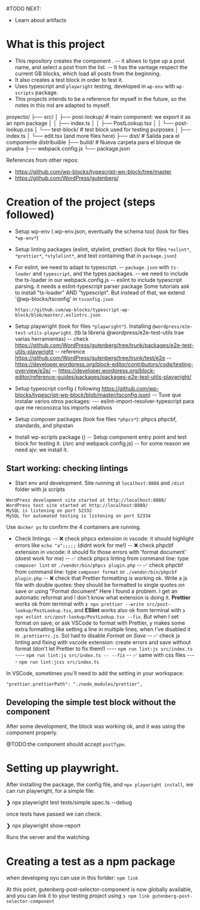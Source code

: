 #TODO NEXT:

- Learn about artifacts

# What is this project

- This repository creates the component <PostLookup>.
-- it allows to type up a post name, and select a post from the list.
-- It has the vantage respect the current GB blocks, which load all posts from the beginning.
- It also creates a test block in order to test it.
- Uses typescript and `playwright` testing, developed in `wp-env` with `wp-scripts` package.
- This projects intends to be a reference for myself in the future, so the notes in this md
are adapted to myself.

proyecto/
├── src/
│   ├── post-lookup/         # main component: we export it as an npm package
│   │   ├── index.ts
│   │   ├── PostLookup.tsx
│   │   └── post-lookup.css
│   └── test-block/          # test block used for testing purposes
│       ├── index.ts
│       └── edit.tsx (and more files here)
├── dist/                    # Salida para el componente distribuible
├── build/                   # Nueva carpeta para el bloque de prueba
├── webpack.config.js
└── package.json

References from other repos:
- https://github.com/wp-blocks/typescript-wp-block/tree/master
- https://github.com/WordPress/gutenberg/

# Creation of the project (steps followed)

-   Setup wp-env (.wp-env.json, eventually the schema too) (look for files `*wp-env*`)
-   Setup linting packages (eslint, stylelint, prettier) (look for files `*eslint*`, `*prettier*`, `*stylelint*`, and text containing that in `package.json`)
-   For eslint, we need to adapt to typescript.
    -- `package.json` with `ts-loader` and `typescript`, and the types packages.
    -- we need to include the ts-loader in our webpack.config.js
    -- eslint to include typescript parsing. it needs a eslint-typescript parser package
    Some tutorials ask to install "ts-loader" AND "typescript". But instead of that, we extend '@wp-blocks/tsconfig' in `tsconfig.json`

        https://github.com/wp-blocks/typescript-wp-block/blob/master/.eslintrc.json

-   Setup playwright (look for files `*playwright*`). Installing `@wordpress/e2e-test-utils-playwright`. (tb la libreria @wordpress/e2e-test-utils trae varias herramientas)
-- check https://github.com/WordPress/gutenberg/tree/trunk/packages/e2e-test-utils-playwright
-- reference https://github.com/WordPress/gutenberg/tree/trunk/test/e2e
-- https://developer.wordpress.org/block-editor/contributors/code/testing-overview/e2e/
-- https://developer.wordpress.org/block-editor/reference-guides/packages/packages-e2e-test-utils-playwright/

-   Setup typescript config ( following https://github.com/wp-blocks/typescript-wp-block/blob/master/tsconfig.json)
    -- Tuve que instalar varios otros packages:
    --- eslint-import-resolver-typescript para que me reconozca los imports relativos

-   Setup composer packages (look foe files `*phpcs*`): phpcs phpcbf, standards, and phpstan
-   Install wp-scripts package ()
    -- Setup component entry point and test block for testing it. (/src and webpack.config.js)
    -- for some reason we need ajv: we install it.

## Start working: checking lintings

-   Start env and development. Site running at `localhost:8888` and `/dist` folder with js scripts

```
WordPress development site started at http://localhost:8888/
WordPress test site started at http://localhost:8889/
MySQL is listening on port 52332
MySQL for automated testing is listening on port 52334
```

Use `docker ps` to confirm the 4 containers are running.

-   Check lintings:
    -- ❌ check phpcs extension in vscode: it should highlight errors like `echo "a";;;;;` (didnt work for me!)
    -- ❌ check phpcbf extension in vscode: it should fix those errors with 'format document' (doest work for me)
    -- ✅ check phpcs linting from command line: type `composer lint` or `./vendor/bin/phpcs plugin.php`
    -- ✅ check phpcbf from command line: type `composer format` or `./vendor/bin/phpcbf plugin.php`
    -- ❌ check that Prettier formatting is working ok. Write a js file with double quotes: they should be formatted to single quotes on save or using "Format document"
    Here I found a problem. I get an automatic reformat and I don't know what extension is doing it. **Prettier** works ok from terminal with `❯ npx prettier --write src/post-lookup/PostLookup.tsx`, and **ESlint** works also ok from terminal with `❯ npx eslint src/post-lookup/PostLookup.tsx --fix`. But when I set format on save, or ask VSCode to format with Prettier, y makes some extra formatting like setting a line in multiple lines, when I've disabled it in `.prettierrc.js`. SoI had to disable _Format on Save_
    -- ✅ check js linting and fixing with vscode extension: create errors and save without format (don't let Prettier to fix them!)
    ---- `npm run lint:js src/index.ts`
    ---- `npm run lint:js src/index.ts -- --fix`
    -- ✅ same with css files
    ---- `npm run lint:jcss src/index.ts`


In VSCode, sometimes you'll need to add the setting in your workspace:

`"prettier.prettierPath": "./node_modules/prettier",`

## Developing the simple test block without the component

After some development, the block was working ok, and it was using the
component properly.

@TODO:the component should accept `postType`.

# Setting up playwright.

After installing the package, the config file, and `npx playwright install`,  we can run playwright, for a simple file:

❯ npx playwright test tests/simple.spec.ts --debug

once tests have passed we can check.

❯ npx playwright show-report

Runs the server and the watching.

# Creating a test as a npm package

when developing oyu can use in this forlder:
`npm link`

At this point, gutenberg-post-selector-component is now globally available, and you can link it to your testing project using `❯ npm link gutenberg-post-selector-component`